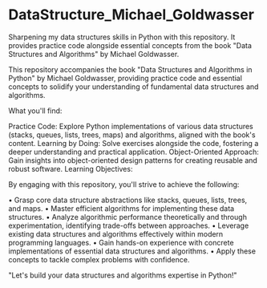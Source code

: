 # DataStructure_Michael_Goldwasser
Sharpening my data structures skills in Python with this repository. It provides practice code alongside essential concepts from the book "Data Structures and Algorithms" by Michael Goldwasser.


This repository accompanies the book "Data Structures and Algorithms in Python" by Michael Goldwasser, providing practice code and essential concepts to solidify your understanding of fundamental data structures and algorithms.

What you'll find:

Practice Code: Explore Python implementations of various data structures (stacks, queues, lists, trees, maps) and algorithms, aligned with the book's content.
Learning by Doing: Solve exercises alongside the code, fostering a deeper understanding and practical application.
Object-Oriented Approach: Gain insights into object-oriented design patterns for creating reusable and robust software.
Learning Objectives:

By engaging with this repository, you'll strive to achieve the following:

• Grasp core data structure abstractions like stacks, queues, lists, trees, and maps.
• Master efficient algorithms for implementing these data structures.
• Analyze algorithmic performance theoretically and through experimentation, identifying trade-offs between approaches.
• Leverage existing data structures and algorithms effectively within modern programming languages.
• Gain hands-on experience with concrete implementations of essential data structures and algorithms.
• Apply these concepts to tackle complex problems with confidence.

"Let's build your data structures and algorithms expertise in Python!"
